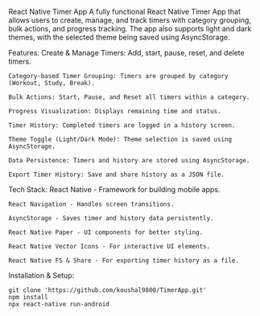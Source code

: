 React Native Timer App
A fully functional React Native Timer App that allows users to create, manage, and track timers with category grouping, bulk actions, and progress tracking. The app also supports light and dark themes, with the selected theme being saved using AsyncStorage.

Features:
    Create & Manage Timers: Add, start, pause, reset, and delete timers.

    Category-based Timer Grouping: Timers are grouped by category (Workout, Study, Break).

    Bulk Actions: Start, Pause, and Reset all timers within a category.

    Progress Visualization: Displays remaining time and status.

    Timer History: Completed timers are logged in a history screen.

    Theme Toggle (Light/Dark Mode): Theme selection is saved using AsyncStorage.

    Data Persistence: Timers and history are stored using AsyncStorage.

    Export Timer History: Save and share history as a JSON file.


Tech Stack:
    React Native - Framework for building mobile apps.

    React Navigation - Handles screen transitions.

    AsyncStorage - Saves timer and history data persistently.

    React Native Paper - UI components for better styling.

    React Native Vector Icons - For interactive UI elements.

    React Native FS & Share - For exporting timer history as a file.


Installation & Setup:

    git clone 'https://github.com/koushal9800/TimerApp.git'
    npm install
    npx react-native run-android
    